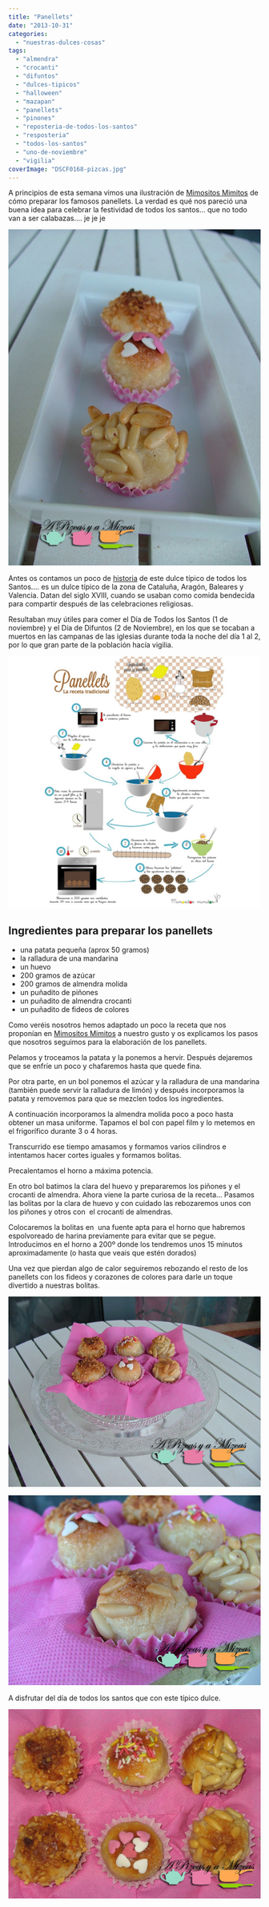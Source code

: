 ```yaml
---
title: "Panellets"
date: "2013-10-31"
categories:
  - "nuestras-dulces-cosas"
tags:
  - "almendra"
  - "crocanti"
  - "difuntos"
  - "dulces-tipicos"
  - "halloween"
  - "mazapan"
  - "panellets"
  - "pinones"
  - "reposteria-de-todos-los-santos"
  - "resposteria"
  - "todos-los-santos"
  - "uno-de-noviembre"
  - "vigilia"
coverImage: "DSCF0168-pizcas.jpg"
---
```


A principios de esta semana vimos una ilustración de [Mimositos Mimitos](http://mimositosmimitos.blogspot.com.es/2013/10/receta-ilustrada-panellets-todos-los-santos-receipt-ilustracion-postre-castanada-casero-homemade.html "Ilustración panellets Mimositos Mimitos") de cómo preparar los famosos panellets. La verdad es qué nos pareció una buena idea para celebrar la festividad de todos los santos... que no todo van a ser calabazas.... je je je

![panellets](images/DSCF0178-pizcas-770x1024.jpg)

Antes os contamos un poco de [historia](http://es.wikipedia.org/wiki/Panellet "Historia de los panellets") de este dulce típico de todos los Santos.... es un dulce típico de la zona de Cataluña, Aragón, Baleares y Valencia. Datan del siglo XVIII, cuando se usaban como comida bendecida para compartir después de las celebraciones religiosas.

Resultaban muy útiles para comer el Día de Todos los Santos (1 de noviembre) y el Día de Difuntos (2 de Noviembre), en los que se tocaban a muertos en las campanas de las iglesias durante toda la noche del día 1 al 2, por lo que gran parte de la población hacía vigilia.

![Ilustración Mimositos Mimitos (panellets)](images/1401732_542236702512723_699308146_o-1024x1024.jpg)

## Ingredientes para preparar los panellets

- una patata pequeña (aprox 50 gramos)
- la ralladura de una mandarina
- un huevo
- 200 gramos de azúcar
- 200 gramos de almendra molida
- un puñadito de piñones
- un puñadito de almendra crocanti
- un puñadito de fideos de colores

Como veréis nosotros hemos adaptado un poco la receta que nos proponían en [Mimositos Mimitos](http://mimositosmimitos.blogspot.com.es/ "Mimositos Mimitos") a nuestro gusto y os explicamos los pasos que nosotros seguimos para la elaboración de los panellets.

Pelamos y troceamos la patata y la ponemos a hervir. Después dejaremos que se enfríe un poco y chafaremos hasta que quede fina.

Por otra parte, en un bol ponemos el azúcar y la ralladura de una mandarina (también puede servir la ralladura de limón) y después incorporamos la patata y removemos para que se mezclen todos los ingredientes.

A continuación incorporamos la almendra molida poco a poco hasta obtener un masa uniforme. Tapamos el bol con papel film y lo metemos en el frigorífico durante 3 o 4 horas.

Transcurrido ese tiempo amasamos y formamos varios cilindros e intentamos hacer cortes iguales y formamos bolitas.

Precalentamos el horno a máxima potencia.

En otro bol batimos la clara del huevo y prepararemos los piñones y el crocanti de almendra. Ahora viene la parte curiosa de la receta... Pasamos las bolitas por la clara de huevo y con cuidado las rebozaremos unos con los piñones y otros con  el crocanti de almendras.

Colocaremos la bolitas en  una fuente apta para el horno que habremos espolvoreado de harina previamente para evitar que se pegue. Introducimos en el horno a 200º donde los tendremos unos 15 minutos aproximadamente (o hasta que veais que estén dorados)

Una vez que pierdan algo de calor seguiremos rebozando el resto de los panellets con los fideos y corazones de colores para darle un toque divertido a nuestras bolitas.

![panellets](images/DSCF0168-pizcas.jpg)

![panellets](images/DSCF0174-pizcas.jpg)

A disfrutar del día de todos los santos que con este típico dulce.

![panellets](images/IMG_8453-pizcas.jpg)
